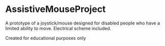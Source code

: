 # AssistiveMouseProject
A prototype of a joystick/mouse designed for disabled people who have a limited ability to move. Electrical scheme included.

Created for educational purposes only
